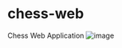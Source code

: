 # chess-web
 Chess Web Application
![image](https://github.com/user-attachments/assets/c394c140-0237-435a-a32a-678bab245a20)
